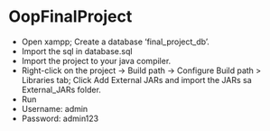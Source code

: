 # OopFinalProject

* Open xampp; Create a database ‘final_project_db’.
* Import the sql in database.sql
* Import the project to your java compiler.
* Right-click on the project -> Build path -> Configure Build path > Libraries tab; Click Add External JARs and import the JARs sa External_JARs folder.
* Run
* Username: admin
* Password: admin123
